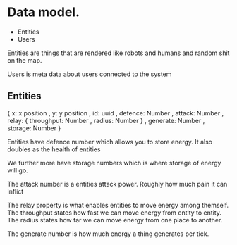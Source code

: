# Data model.

 - Entities
 - Users

Entities are things that are rendered like robots and humans and
    random shit on the map.

Users is meta data about users connected to the system

## Entities

{
    x: x position
    , y: y position
    , id: uuid
    , defence: Number
    , attack: Number
    , relay: {
        throughput: Number
        , radius: Number
    }
    , generate: Number
    , storage: Number
}

Entities have defence number which allows you to store energy.
    It also doubles as the health of entities

We further more have storage numbers which is where storage
    of energy will go.

The attack number is a entities attack power. Roughly how much
    pain it can inflict

The relay property is what enables entities to move energy among
    themself. The throughput states how fast we can move energy
    from entity to entity. The radius states how far we can move
    energy from one place to another.

The generate number is how much energy a thing generates per
    tick.
